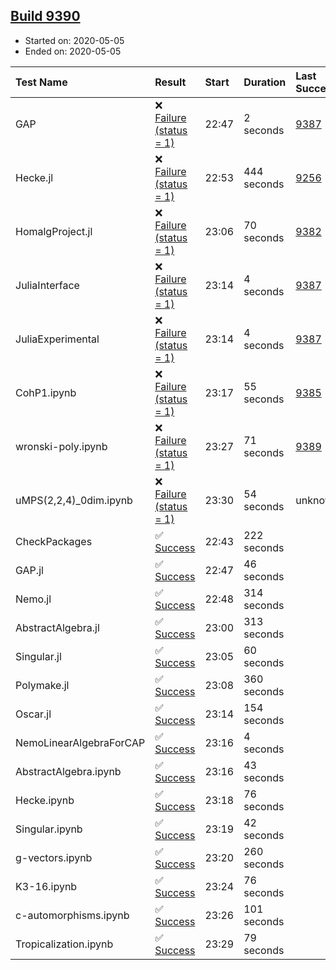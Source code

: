 ## [Build 9390](https://oscarci.mathematik.uni-kl.de/job/oscar/9390/)

* Started on: 2020-05-05
* Ended on: 2020-05-05

| Test Name    | Result | Start | Duration | Last Success | First Failure |
|:-------------|:-------|:------|:---------|:-------------|:--------------|
| GAP | ❌ [Failure (status = 1)](https://oscarci.mathematik.uni-kl.de/job/oscar/9390/artifact/logs/build-9390/GAP.log) | 22:47 | 2 seconds | [9387](https://oscarci.mathematik.uni-kl.de/job/oscar/9387/) | [9388](https://oscarci.mathematik.uni-kl.de/job/oscar/9388/) |
| Hecke.jl | ❌ [Failure (status = 1)](https://oscarci.mathematik.uni-kl.de/job/oscar/9390/artifact/logs/build-9390/Hecke.jl.log) | 22:53 | 444 seconds | [9256](https://oscarci.mathematik.uni-kl.de/job/oscar/9256/) | [9257](https://oscarci.mathematik.uni-kl.de/job/oscar/9257/) |
| HomalgProject.jl | ❌ [Failure (status = 1)](https://oscarci.mathematik.uni-kl.de/job/oscar/9390/artifact/logs/build-9390/HomalgProject.jl.log) | 23:06 | 70 seconds | [9382](https://oscarci.mathematik.uni-kl.de/job/oscar/9382/) | [9383](https://oscarci.mathematik.uni-kl.de/job/oscar/9383/) |
| JuliaInterface | ❌ [Failure (status = 1)](https://oscarci.mathematik.uni-kl.de/job/oscar/9390/artifact/logs/build-9390/JuliaInterface.log) | 23:14 | 4 seconds | [9387](https://oscarci.mathematik.uni-kl.de/job/oscar/9387/) | [9388](https://oscarci.mathematik.uni-kl.de/job/oscar/9388/) |
| JuliaExperimental | ❌ [Failure (status = 1)](https://oscarci.mathematik.uni-kl.de/job/oscar/9390/artifact/logs/build-9390/JuliaExperimental.log) | 23:14 | 4 seconds | [9387](https://oscarci.mathematik.uni-kl.de/job/oscar/9387/) | [9388](https://oscarci.mathematik.uni-kl.de/job/oscar/9388/) |
| CohP1.ipynb | ❌ [Failure (status = 1)](https://oscarci.mathematik.uni-kl.de/job/oscar/9390/artifact/logs/build-9390/CohP1.ipynb.log) | 23:17 | 55 seconds | [9385](https://oscarci.mathematik.uni-kl.de/job/oscar/9385/) | [9386](https://oscarci.mathematik.uni-kl.de/job/oscar/9386/) |
| wronski-poly.ipynb | ❌ [Failure (status = 1)](https://oscarci.mathematik.uni-kl.de/job/oscar/9390/artifact/logs/build-9390/wronski-poly.ipynb.log) | 23:27 | 71 seconds | [9389](https://oscarci.mathematik.uni-kl.de/job/oscar/9389/) | [9390](https://oscarci.mathematik.uni-kl.de/job/oscar/9390/) |
| uMPS(2,2,4)_0dim.ipynb | ❌ [Failure (status = 1)](https://oscarci.mathematik.uni-kl.de/job/oscar/9390/artifact/logs/build-9390/uMPS-2-2-4-_0dim.ipynb.log) | 23:30 | 54 seconds | unknown | unknown |
| CheckPackages | ✅ [Success](https://oscarci.mathematik.uni-kl.de/job/oscar/9390/artifact/logs/build-9390/CheckPackages.log) | 22:43 | 222 seconds |  |  |
| GAP.jl | ✅ [Success](https://oscarci.mathematik.uni-kl.de/job/oscar/9390/artifact/logs/build-9390/GAP.jl.log) | 22:47 | 46 seconds |  |  |
| Nemo.jl | ✅ [Success](https://oscarci.mathematik.uni-kl.de/job/oscar/9390/artifact/logs/build-9390/Nemo.jl.log) | 22:48 | 314 seconds |  |  |
| AbstractAlgebra.jl | ✅ [Success](https://oscarci.mathematik.uni-kl.de/job/oscar/9390/artifact/logs/build-9390/AbstractAlgebra.jl.log) | 23:00 | 313 seconds |  |  |
| Singular.jl | ✅ [Success](https://oscarci.mathematik.uni-kl.de/job/oscar/9390/artifact/logs/build-9390/Singular.jl.log) | 23:05 | 60 seconds |  |  |
| Polymake.jl | ✅ [Success](https://oscarci.mathematik.uni-kl.de/job/oscar/9390/artifact/logs/build-9390/Polymake.jl.log) | 23:08 | 360 seconds |  |  |
| Oscar.jl | ✅ [Success](https://oscarci.mathematik.uni-kl.de/job/oscar/9390/artifact/logs/build-9390/Oscar.jl.log) | 23:14 | 154 seconds |  |  |
| NemoLinearAlgebraForCAP | ✅ [Success](https://oscarci.mathematik.uni-kl.de/job/oscar/9390/artifact/logs/build-9390/NemoLinearAlgebraForCAP.log) | 23:16 | 4 seconds |  |  |
| AbstractAlgebra.ipynb | ✅ [Success](https://oscarci.mathematik.uni-kl.de/job/oscar/9390/artifact/logs/build-9390/AbstractAlgebra.ipynb.log) | 23:16 | 43 seconds |  |  |
| Hecke.ipynb | ✅ [Success](https://oscarci.mathematik.uni-kl.de/job/oscar/9390/artifact/logs/build-9390/Hecke.ipynb.log) | 23:18 | 76 seconds |  |  |
| Singular.ipynb | ✅ [Success](https://oscarci.mathematik.uni-kl.de/job/oscar/9390/artifact/logs/build-9390/Singular.ipynb.log) | 23:19 | 42 seconds |  |  |
| g-vectors.ipynb | ✅ [Success](https://oscarci.mathematik.uni-kl.de/job/oscar/9390/artifact/logs/build-9390/g-vectors.ipynb.log) | 23:20 | 260 seconds |  |  |
| K3-16.ipynb | ✅ [Success](https://oscarci.mathematik.uni-kl.de/job/oscar/9390/artifact/logs/build-9390/K3-16.ipynb.log) | 23:24 | 76 seconds |  |  |
| c-automorphisms.ipynb | ✅ [Success](https://oscarci.mathematik.uni-kl.de/job/oscar/9390/artifact/logs/build-9390/c-automorphisms.ipynb.log) | 23:26 | 101 seconds |  |  |
| Tropicalization.ipynb | ✅ [Success](https://oscarci.mathematik.uni-kl.de/job/oscar/9390/artifact/logs/build-9390/Tropicalization.ipynb.log) | 23:29 | 79 seconds |  |  |
